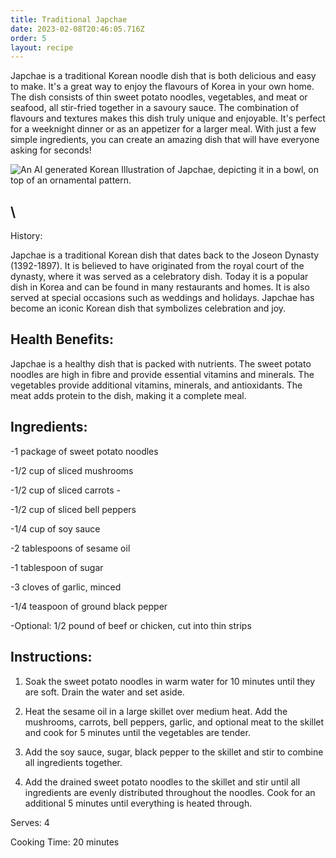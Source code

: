 ```yaml
---
title: Traditional Japchae
date: 2023-02-08T20:46:05.716Z
order: 5
layout: recipe
---
```

Japchae is a traditional Korean noodle dish that is both delicious and easy to make. It's a great way to enjoy the flavours of Korea in your own home. The dish consists of thin sweet potato noodles, vegetables, and meat or seafood, all stir-fried together in a savoury sauce. The combination of flavours and textures makes this dish truly unique and enjoyable. It's perfect for a weeknight dinner or as an appetizer for a larger meal. With just a few simple ingredients, you can create an amazing dish that will have everyone asking for seconds!

![An AI generated Korean Illustration of Japchae, depicting it in a bowl, on top of an ornamental pattern.](../uploads/dall·e-2023-02-08-21.11.44-a-detailed-korean-traditional-painting-of-japchae.png "Illustration of Japchae (Dall-E 2)")

## \
History: 

Japchae is a traditional Korean dish that dates back to the Joseon Dynasty (1392-1897). It is believed to have originated from the royal court of the dynasty, where it was served as a celebratory dish. Today it is a popular dish in Korea and can be found in many restaurants and homes. It is also served at special occasions such as weddings and holidays. Japchae has become an iconic Korean dish that symbolizes celebration and joy.

## Health Benefits: 

Japchae is a healthy dish that is packed with nutrients. The sweet potato noodles are high in fibre and provide essential vitamins and minerals. The vegetables provide additional vitamins, minerals, and antioxidants. The meat adds protein to the dish, making it a complete meal.

## Ingredients: 

\-1 package of sweet potato noodles 

\-1/2 cup of sliced mushrooms 

\-1/2 cup of sliced carrots -

\-1/2 cup of sliced bell peppers

\-1/4 cup of soy sauce 

\-2 tablespoons of sesame oil 

\-1 tablespoon of sugar 

\-3 cloves of garlic, minced

\-1/4 teaspoon of ground black pepper 

\-Optional: 1/2 pound of beef or chicken, cut into thin strips 

## Instructions: 

1) Soak the sweet potato noodles in warm water for 10 minutes until they are soft. Drain the water and set aside. 

2) Heat the sesame oil in a large skillet over medium heat. Add the mushrooms, carrots, bell peppers, garlic, and optional meat to the skillet and cook for 5 minutes until the vegetables are tender. 

3) Add the soy sauce, sugar, black pepper to the skillet and stir to combine all ingredients together. 

4) Add the drained sweet potato noodles to the skillet and stir until all ingredients are evenly distributed throughout the noodles. Cook for an additional 5 minutes until everything is heated through. 

Serves: 4

C﻿ooking Time: 20 minutes